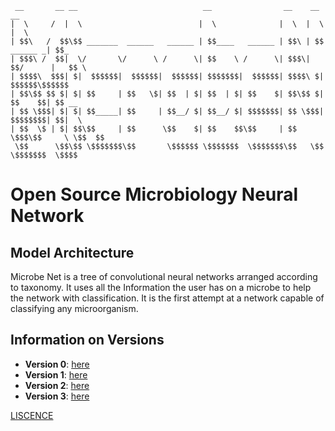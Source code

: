 ```
 __       __ __                            __                __    __           __     
|  \     /  |  \                          |  \              |  \  |  \         |  \    
| $$\   /  $$\$$ _______  ______   ______ | $$____   ______ | $$\ | $$ ______ _| $$_   
| $$$\ /  $$|  \/       \/      \ /      \| $$    \ /      \| $$$\| $$/      |   $$ \  
| $$$$\  $$$| $|  $$$$$$|  $$$$$$|  $$$$$$| $$$$$$$|  $$$$$$| $$$$\ $|  $$$$$$\$$$$$$  
| $$\$$ $$ $| $| $$     | $$   \$| $$  | $| $$  | $| $$    $| $$\$$ $| $$    $$| $$ __ 
| $$ \$$$| $| $| $$_____| $$     | $$__/ $| $$__/ $| $$$$$$$| $$ \$$$| $$$$$$$$| $$|  \
| $$  \$ | $| $$\$$     | $$      \$$    $| $$    $$\$$     | $$  \$$$\$$     \ \$$  $$
 \$$      \$$\$$ \$$$$$$$\$$       \$$$$$$ \$$$$$$$  \$$$$$$$\$$   \$$ \$$$$$$$  \$$$$ 

```

# Open Source Microbiology Neural Network

## Model Architecture

Microbe Net is a tree of convolutional neural networks arranged according to taxonomy.
It uses all the Information the user has on a microbe to help the network with classification.
It is the first attempt at a network capable of classifying any microorganism.



## Information on Versions

* **Version 0**: [here](./model/Model-v0/V0.md)
* **Version 1**: [here](./model/Model-v1/V1.md)
* **Version 2**: [here](./model/Model-v2/V2.md)
* **Version 3**: [here](./model/Model-v3/V3.md)


[LISCENCE](./documentation/LISCENCE)
